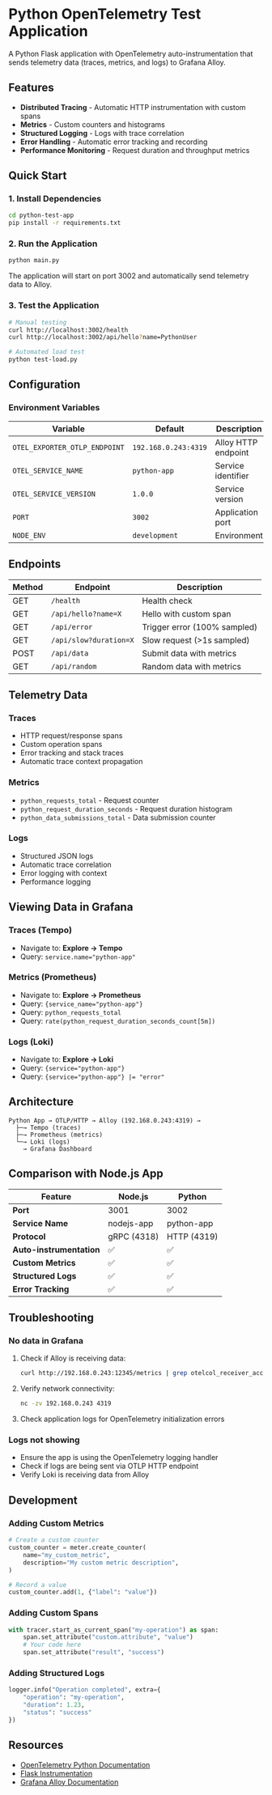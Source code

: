 # Python OpenTelemetry Test Application

A Python Flask application with OpenTelemetry auto-instrumentation that sends telemetry data (traces, metrics, and logs) to Grafana Alloy.

## Features

- **Distributed Tracing** - Automatic HTTP instrumentation with custom spans
- **Metrics** - Custom counters and histograms
- **Structured Logging** - Logs with trace correlation
- **Error Handling** - Automatic error tracking and recording
- **Performance Monitoring** - Request duration and throughput metrics

## Quick Start

### 1. Install Dependencies

```bash
cd python-test-app
pip install -r requirements.txt
```

### 2. Run the Application

```bash
python main.py
```

The application will start on port 3002 and automatically send telemetry data to Alloy.

### 3. Test the Application

```bash
# Manual testing
curl http://localhost:3002/health
curl http://localhost:3002/api/hello?name=PythonUser

# Automated load test
python test-load.py
```

## Configuration

### Environment Variables

| Variable | Default | Description |
|----------|---------|-------------|
| `OTEL_EXPORTER_OTLP_ENDPOINT` | `192.168.0.243:4319` | Alloy HTTP endpoint |
| `OTEL_SERVICE_NAME` | `python-app` | Service identifier |
| `OTEL_SERVICE_VERSION` | `1.0.0` | Service version |
| `PORT` | `3002` | Application port |
| `NODE_ENV` | `development` | Environment |

## Endpoints

| Method | Endpoint | Description |
|--------|----------|-------------|
| GET | `/health` | Health check |
| GET | `/api/hello?name=X` | Hello with custom span |
| GET | `/api/error` | Trigger error (100% sampled) |
| GET | `/api/slow?duration=X` | Slow request (>1s sampled) |
| POST | `/api/data` | Submit data with metrics |
| GET | `/api/random` | Random data with metrics |

## Telemetry Data

### Traces
- HTTP request/response spans
- Custom operation spans
- Error tracking and stack traces
- Automatic trace context propagation

### Metrics
- `python_requests_total` - Request counter
- `python_request_duration_seconds` - Request duration histogram
- `python_data_submissions_total` - Data submission counter

### Logs
- Structured JSON logs
- Automatic trace correlation
- Error logging with context
- Performance logging

## Viewing Data in Grafana

### Traces (Tempo)
- Navigate to: **Explore → Tempo**
- Query: `service.name="python-app"`

### Metrics (Prometheus)
- Navigate to: **Explore → Prometheus**
- Query: `{service_name="python-app"}`
- Query: `python_requests_total`
- Query: `rate(python_request_duration_seconds_count[5m])`

### Logs (Loki)
- Navigate to: **Explore → Loki**
- Query: `{service="python-app"}`
- Query: `{service="python-app"} |= "error"`

## Architecture

```
Python App → OTLP/HTTP → Alloy (192.168.0.243:4319) → 
  ├─→ Tempo (traces)
  ├─→ Prometheus (metrics)  
  └─→ Loki (logs)
    → Grafana Dashboard
```

## Comparison with Node.js App

| Feature | Node.js | Python |
|---------|---------|--------|
| **Port** | 3001 | 3002 |
| **Service Name** | nodejs-app | python-app |
| **Protocol** | gRPC (4318) | HTTP (4319) |
| **Auto-instrumentation** | ✅ | ✅ |
| **Custom Metrics** | ✅ | ✅ |
| **Structured Logs** | ✅ | ✅ |
| **Error Tracking** | ✅ | ✅ |

## Troubleshooting

### No data in Grafana
1. Check if Alloy is receiving data:
   ```bash
   curl http://192.168.0.243:12345/metrics | grep otelcol_receiver_accepted
   ```

2. Verify network connectivity:
   ```bash
   nc -zv 192.168.0.243 4319
   ```

3. Check application logs for OpenTelemetry initialization errors

### Logs not showing
- Ensure the app is using the OpenTelemetry logging handler
- Check if logs are being sent via OTLP HTTP endpoint
- Verify Loki is receiving data from Alloy

## Development

### Adding Custom Metrics
```python
# Create a custom counter
custom_counter = meter.create_counter(
    name="my_custom_metric",
    description="My custom metric description",
)

# Record a value
custom_counter.add(1, {"label": "value"})
```

### Adding Custom Spans
```python
with tracer.start_as_current_span("my-operation") as span:
    span.set_attribute("custom.attribute", "value")
    # Your code here
    span.set_attribute("result", "success")
```

### Adding Structured Logs
```python
logger.info("Operation completed", extra={
    "operation": "my-operation",
    "duration": 1.23,
    "status": "success"
})
```

## Resources

- [OpenTelemetry Python Documentation](https://opentelemetry.io/docs/instrumentation/python/)
- [Flask Instrumentation](https://opentelemetry.io/docs/instrumentation/python/libraries/flask/)
- [Grafana Alloy Documentation](https://grafana.com/docs/alloy/latest/)
